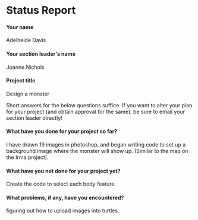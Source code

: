 # Status Report


#### Your name

Adelheide Davis

#### Your section leader's name

Joanne Nichols

#### Project title

Design a monster

Short answers for the below questions suffice. If you want to alter your plan for your project (and obtain approval for the same), be sure to email your section leader directly!

#### What have you done for your project so far?

I have drawn 19 images in photoshop, and began writing code to set up a background image where the monster will show up. (Similar to the map on the Irma project). 

#### What have you not done for your project yet?

Create the code to select each body feature.

#### What problems, if any, have you encountered?

figuring out how to upload images into turtles.

